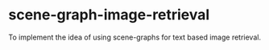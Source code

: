 # scene-graph-image-retrieval
To implement the idea of using scene-graphs for text based image retrieval.
